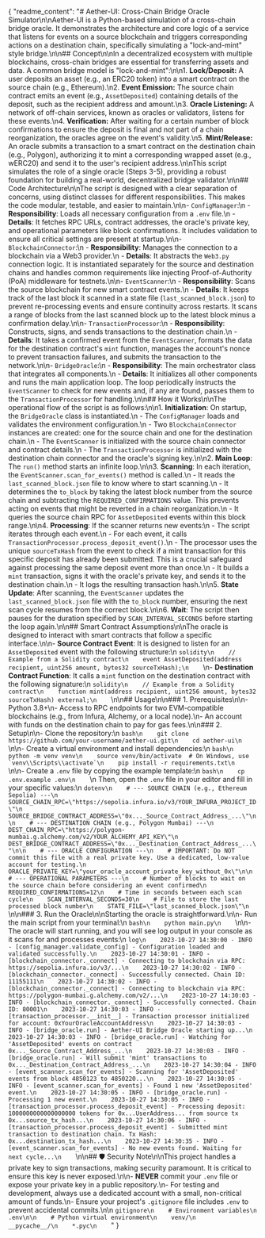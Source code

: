 {
  "readme_content": "# Aether-UI: Cross-Chain Bridge Oracle Simulator\n\nAether-UI is a Python-based simulation of a cross-chain bridge oracle. It demonstrates the architecture and core logic of a service that listens for events on a source blockchain and triggers corresponding actions on a destination chain, specifically simulating a \"lock-and-mint\" style bridge.\n\n## Concept\n\nIn a decentralized ecosystem with multiple blockchains, cross-chain bridges are essential for transferring assets and data. A common bridge model is \"lock-and-mint\":\n\n1.  **Lock/Deposit:** A user deposits an asset (e.g., an ERC20 token) into a smart contract on the source chain (e.g., Ethereum).\n2.  **Event Emission:** The source chain contract emits an event (e.g., `AssetDeposited`) containing details of the deposit, such as the recipient address and amount.\n3.  **Oracle Listening:** A network of off-chain services, known as oracles or validators, listens for these events.\n4.  **Verification:** After waiting for a certain number of block confirmations to ensure the deposit is final and not part of a chain reorganization, the oracles agree on the event's validity.\n5.  **Mint/Release:** An oracle submits a transaction to a smart contract on the destination chain (e.g., Polygon), authorizing it to mint a corresponding wrapped asset (e.g., wERC20) and send it to the user's recipient address.\n\nThis script simulates the role of a single oracle (Steps 3-5), providing a robust foundation for building a real-world, decentralized bridge validator.\n\n## Code Architecture\n\nThe script is designed with a clear separation of concerns, using distinct classes for different responsibilities. This makes the code modular, testable, and easier to maintain.\n\n-   `ConfigManager`:\n    -   **Responsibility**: Loads all necessary configuration from a `.env` file.\n    -   **Details**: It fetches RPC URLs, contract addresses, the oracle's private key, and operational parameters like block confirmations. It includes validation to ensure all critical settings are present at startup.\n\n-   `BlockchainConnector`:\n    -   **Responsibility**: Manages the connection to a blockchain via a Web3 provider.\n    -   **Details**: It abstracts the `Web3.py` connection logic. It is instantiated separately for the source and destination chains and handles common requirements like injecting Proof-of-Authority (PoA) middleware for testnets.\n\n-   `EventScanner`:\n    -   **Responsibility**: Scans the source blockchain for new smart contract events.\n    -   **Details**: It keeps track of the last block it scanned in a state file (`last_scanned_block.json`) to prevent re-processing events and ensure continuity across restarts. It scans a range of blocks from the last scanned block up to the latest block minus a confirmation delay.\n\n-   `TransactionProcessor`:\n    -   **Responsibility**: Constructs, signs, and sends transactions to the destination chain.\n    -   **Details**: It takes a confirmed event from the `EventScanner`, formats the data for the destination contract's `mint` function, manages the account's nonce to prevent transaction failures, and submits the transaction to the network.\n\n-   `BridgeOracle`:\n    -   **Responsibility**: The main orchestrator class that integrates all components.\n    -   **Details**: It initializes all other components and runs the main application loop. The loop periodically instructs the `EventScanner` to check for new events and, if any are found, passes them to the `TransactionProcessor` for handling.\n\n## How it Works\n\nThe operational flow of the script is as follows:\n\n1.  **Initialization**: On startup, the `BridgeOracle` class is instantiated.\n    -   The `ConfigManager` loads and validates the environment configuration.\n    -   Two `BlockchainConnector` instances are created: one for the source chain and one for the destination chain.\n    -   The `EventScanner` is initialized with the source chain connector and contract details.\n    -   The `TransactionProcessor` is initialized with the destination chain connector and the oracle's signing key.\n\n2.  **Main Loop**: The `run()` method starts an infinite loop.\n\n3.  **Scanning**: In each iteration, the `EventScanner.scan_for_events()` method is called.\n    -   It reads the `last_scanned_block.json` file to know where to start scanning.\n    -   It determines the `to_block` by taking the latest block number from the source chain and subtracting the `REQUIRED_CONFIRMATIONS` value. This prevents acting on events that might be reverted in a chain reorganization.\n    -   It queries the source chain RPC for `AssetDeposited` events within this block range.\n\n4.  **Processing**: If the scanner returns new events:\n    -   The script iterates through each event.\n    -   For each event, it calls `TransactionProcessor.process_deposit_event()`.\n    -   The processor uses the unique `sourceTxHash` from the event to check if a mint transaction for this specific deposit has already been submitted. This is a crucial safeguard against processing the same deposit event more than once.\n    -   It builds a `mint` transaction, signs it with the oracle's private key, and sends it to the destination chain.\n    -   It logs the resulting transaction hash.\n\n5.  **State Update**: After scanning, the `EventScanner` updates the `last_scanned_block.json` file with the `to_block` number, ensuring the next scan cycle resumes from the correct block.\n\n6.  **Wait**: The script then pauses for the duration specified by `SCAN_INTERVAL_SECONDS` before starting the loop again.\n\n## Smart Contract Assumptions\n\nThe oracle is designed to interact with smart contracts that follow a specific interface.\n\n-   **Source Contract Event**: It is designed to listen for an `AssetDeposited` event with the following structure:\n    ```solidity\n    // Example from a Solidity contract\n    event AssetDeposited(address recipient, uint256 amount, bytes32 sourceTxHash);\n    ```\n-   **Destination Contract Function**: It calls a `mint` function on the destination contract with the following signature:\n    ```solidity\n    // Example from a Solidity contract\n    function mint(address recipient, uint256 amount, bytes32 sourceTxHash) external;\n    ```\n\n## Usage\n\n### 1. Prerequisites\n\n-   Python 3.8+\n-   Access to RPC endpoints for two EVM-compatible blockchains (e.g., from Infura, Alchemy, or a local node).\n-   An account with funds on the destination chain to pay for gas fees.\n\n### 2. Setup\n\n-   Clone the repository:\n    ```bash\n    git clone https://github.com/your-username/aether-ui.git\n    cd aether-ui\n    ```\n\n-   Create a virtual environment and install dependencies:\n    ```bash\n    python -m venv venv\n    source venv/bin/activate  # On Windows, use `venv\\Scripts\\activate`\n    pip install -r requirements.txt\n    ```\n\n-   Create a `.env` file by copying the example template:\n    ```bash\n    cp .env.example .env\n    ```\n    Then, open the `.env` file in your editor and fill in your specific values:\n    ```dotenv\n    # --- SOURCE CHAIN (e.g., Ethereum Sepolia) ---\n    SOURCE_CHAIN_RPC=\"https://sepolia.infura.io/v3/YOUR_INFURA_PROJECT_ID\"\n    SOURCE_BRIDGE_CONTRACT_ADDRESS=\"0x..._Source_Contract_Address_...\"\n\n    # --- DESTINATION CHAIN (e.g., Polygon Mumbai) ---\n    DEST_CHAIN_RPC=\"https://polygon-mumbai.g.alchemy.com/v2/YOUR_ALCHEMY_API_KEY\"\n    DEST_BRIDGE_CONTRACT_ADDRESS=\"0x..._Destination_Contract_Address_...\"\n\n    # --- ORACLE CONFIGURATION ---\n    # IMPORTANT: Do NOT commit this file with a real private key. Use a dedicated, low-value account for testing.\n    ORACLE_PRIVATE_KEY=\"your_oracle_account_private_key_without_0x\"\n\n    # --- OPERATIONAL PARAMETERS ---\n    # Number of blocks to wait on the source chain before considering an event confirmed\n    REQUIRED_CONFIRMATIONS=12\n    # Time in seconds between each scan cycle\n    SCAN_INTERVAL_SECONDS=30\n    # File to store the last processed block number\n    STATE_FILE=\"last_scanned_block.json\"\n    ```\n\n### 3. Run the Oracle\n\nStarting the oracle is straightforward.\n\n-   Run the main script from your terminal:\n    ```bash\n    python main.py\n    ```\n\n-   The oracle will start running, and you will see log output in your console as it scans for and processes events:\n    ```log\n    2023-10-27 14:30:00 - INFO - [config_manager.validate_config] - Configuration loaded and validated successfully.\n    2023-10-27 14:30:01 - INFO - [blockchain_connector._connect] - Connecting to blockchain via RPC: https://sepolia.infura.io/v3/...\n    2023-10-27 14:30:02 - INFO - [blockchain_connector._connect] - Successfully connected. Chain ID: 11155111\n    2023-10-27 14:30:02 - INFO - [blockchain_connector._connect] - Connecting to blockchain via RPC: https://polygon-mumbai.g.alchemy.com/v2/...\n    2023-10-27 14:30:03 - INFO - [blockchain_connector._connect] - Successfully connected. Chain ID: 80001\n    2023-10-27 14:30:03 - INFO - [transaction_processor.__init__] - Transaction processor initialized for account: 0xYourOracleAccountAddress\n    2023-10-27 14:30:03 - INFO - [bridge_oracle.run] - Aether-UI Bridge Oracle starting up...\n    2023-10-27 14:30:03 - INFO - [bridge_oracle.run] - Watching for 'AssetDeposited' events on contract 0x..._Source_Contract_Address_...\n    2023-10-27 14:30:03 - INFO - [bridge_oracle.run] - Will submit 'mint' transactions to 0x..._Destination_Contract_Address_...\n    2023-10-27 14:30:04 - INFO - [event_scanner.scan_for_events] - Scanning for 'AssetDeposited' events from block 4850123 to 4850220...\n    2023-10-27 14:30:05 - INFO - [event_scanner.scan_for_events] - Found 1 new 'AssetDeposited' event.\n    2023-10-27 14:30:05 - INFO - [bridge_oracle.run] - Processing 1 new event.\n    2023-10-27 14:30:05 - INFO - [transaction_processor.process_deposit_event] - Processing deposit: 1000000000000000000 tokens for 0x...UserAddress... from source tx 0x...source_tx_hash...\n    2023-10-27 14:30:06 - INFO - [transaction_processor.process_deposit_event] - Submitted mint transaction to destination chain. Tx Hash: 0x...destination_tx_hash...\n    2023-10-27 14:30:35 - INFO - [event_scanner.scan_for_events] - No new events found. Waiting for next cycle...\n    ```\n\n## 🛡️ Security Note\n\nThis project handles a private key to sign transactions, making security paramount. It is critical to ensure this key is never exposed.\n\n-   **NEVER** commit your `.env` file or expose your private key in a public repository.\n-   For testing and development, always use a dedicated account with a small, non-critical amount of funds.\n-   Ensure your project's `.gitignore` file includes `.env` to prevent accidental commits.\n\n    ```gitignore\n    # Environment variables\n    .env\n\n    # Python virtual environment\n    venv/\n    __pycache__/\n    *.pyc\n    ```"
}
